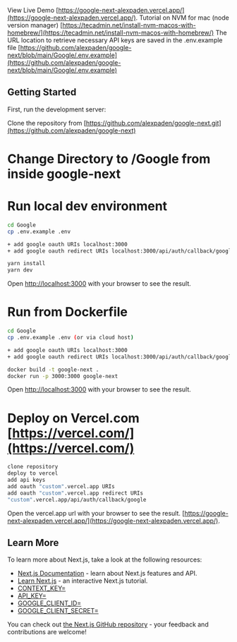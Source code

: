 View Live Demo [https://google-next-alexpaden.vercel.app/](https://google-next-alexpaden.vercel.app/).
Tutorial on NVM for mac (node version manager) [https://tecadmin.net/install-nvm-macos-with-homebrew/](https://tecadmin.net/install-nvm-macos-with-homebrew/)
The URL location to retrieve necessary API keys are saved in the .env.example file [https://github.com/alexpaden/google-next/blob/main/Google/.env.example](https://github.com/alexpaden/google-next/blob/main/Google/.env.example)


## Getting Started

First, run the development server:

Clone the repository from
[https://github.com/alexpaden/google-next.git](https://github.com/alexpaden/google-next)


# Change Directory to /Google from inside google-next

# Run local dev environment 
```bash
cd Google
cp .env.example .env

+ add google oauth URIs localhost:3000
+ add google oauth redirect URIs localhost:3000/api/auth/callback/google

yarn install
yarn dev
```
Open [http://localhost:3000](http://localhost:3000) with your browser to see the result.

# Run from Dockerfile
```bash
cd Google
cp .env.example .env (or via cloud host)

+ add google oauth URIs localhost:3000
+ add google oauth redirect URIs localhost:3000/api/auth/callback/google

docker build -t google-next .
docker run -p 3000:3000 google-next
```
Open [http://localhost:3000](http://localhost:3000) with your browser to see the result.

# Deploy on Vercel.com [https://vercel.com/](https://vercel.com/)
```bash
clone repository
deploy to vercel
add api keys
add oauth "custom".vercel.app URIs
add oauth "custom".vercel.app redirect URIs 
"custom".vercel.app/api/auth/callback/google
```

Open the vercel.app url with your browser to see the result. [https://google-next-alexpaden.vercel.app/](https://google-next-alexpaden.vercel.app/).

## Learn More

To learn more about Next.js, take a look at the following resources:

- [Next.js Documentation](https://nextjs.org/docs) - learn about Next.js features and API.
- [Learn Next.js](https://nextjs.org/learn) - an interactive Next.js tutorial.
- [CONTEXT_KEY=](https://cse.google.com/cse/create/new)
- [API_KEY=](https://developers.google.com/custom-search/v1/introduction)
- [GOOGLE_CLIENT_ID=](https://developers.google.com/identity/protocols/oauth2)
- [GOOGLE_CLIENT_SECRET=](https://developers.google.com/identity/protocols/oauth2)

You can check out [the Next.js GitHub repository](https://github.com/vercel/next.js/) - your feedback and contributions are welcome!
